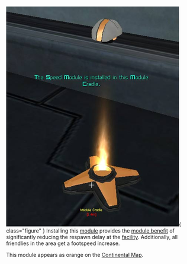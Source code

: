 ![](../images/Speed_module.jpg){ class="figure" } Installing this
[module](Modules.md) provides the [module benefit](Module_benefit.md) of
significantly reducing the respawn delay at the [facility](../locations/Facilities.md).
Additionally, all friendlies in the area get a footspeed increase.

This module appears as orange on the [Continental Map](Continental_Map.md).


